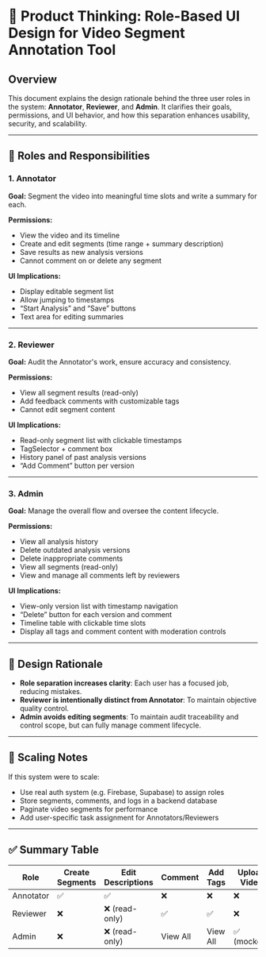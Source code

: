 # 🎯 Product Thinking: Role-Based UI Design for Video Segment Annotation Tool

## Overview

This document explains the design rationale behind the three user roles in the system: **Annotator**, **Reviewer**, and **Admin**. It clarifies their goals, permissions, and UI behavior, and how this separation enhances usability, security, and scalability.

---

## 👤 Roles and Responsibilities

### 1. Annotator
**Goal:** Segment the video into meaningful time slots and write a summary for each.

**Permissions:**
- View the video and its timeline
- Create and edit segments (time range + summary description)
- Save results as new analysis versions
- Cannot comment on or delete any segment

**UI Implications:**
- Display editable segment list
- Allow jumping to timestamps
- “Start Analysis” and “Save” buttons
- Text area for editing summaries

---

### 2. Reviewer
**Goal:** Audit the Annotator's work, ensure accuracy and consistency.

**Permissions:**
- View all segment results (read-only)
- Add feedback comments with customizable tags
- Cannot edit segment content

**UI Implications:**
- Read-only segment list with clickable timestamps
- TagSelector + comment box
- History panel of past analysis versions
- “Add Comment” button per version

---

### 3. Admin
**Goal:** Manage the overall flow and oversee the content lifecycle.

**Permissions:**
- View all analysis history
- Delete outdated analysis versions
- Delete inappropriate comments
- View all segments (read-only)
- View and manage all comments left by reviewers

**UI Implications:**
- View-only version list with timestamp navigation
- “Delete” button for each version and comment
- Timeline table with clickable time slots
- Display all tags and comment content with moderation controls

---

## 🎯 Design Rationale

- **Role separation increases clarity**: Each user has a focused job, reducing mistakes.
- **Reviewer is intentionally distinct from Annotator**: To maintain objective quality control.
- **Admin avoids editing segments**: To maintain audit traceability and control scope, but can fully manage comment lifecycle.

---

## 🧱 Scaling Notes

If this system were to scale:
- Use real auth system (e.g. Firebase, Supabase) to assign roles
- Store segments, comments, and logs in a backend database
- Paginate video segments for performance
- Add user-specific task assignment for Annotators/Reviewers

---

## ✅ Summary Table

| Role       | Create Segments | Edit Descriptions | Comment | Add Tags | Upload Video | Re-analyze | View Logs | Delete Versions | Delete Comments |
|------------|------------------|--------------------|---------|----------|---------------|-------------|------------|------------------|------------------|
| Annotator  | ✅               | ✅                 | ❌      | ❌       | ❌            | ❌          | ❌         | ❌               | ❌               |
| Reviewer   | ❌               | ❌ (read-only)     | ✅      | ✅       | ❌            | ❌          | ❌         | ❌               | ❌               |
| Admin      | ❌               | ❌ (read-only)     | View All | View All | ✅ (mocked)   | ✅ (mocked) | ✅ (mocked)| ✅               | ✅               |

